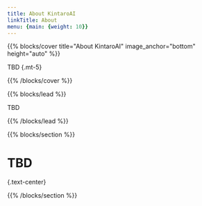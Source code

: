 ```yaml
---
title: About KintaroAI
linkTitle: About
menu: {main: {weight: 10}}
---
```


{{% blocks/cover title="About KintaroAI" image_anchor="bottom" height="auto" %}}

TBD
{.mt-5}

{{% /blocks/cover %}}

{{% blocks/lead %}}

TBD

{{% /blocks/lead %}}

{{% blocks/section %}}

# TBD
{.text-center}

{{% /blocks/section %}}
